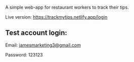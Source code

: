 A simple web-app for restaurant workers to track their tips.

Live version: https://trackmytips.netlify.app/login

## Test account login:

Email: jamesmarketing3@gmail.com

Password: 123123
